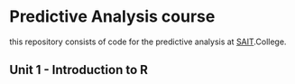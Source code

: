 # Predictive Analysis course
this repository consists of code for the predictive analysis at [SAIT](https://www.mysait.ca/).College.
## Unit 1 - Introduction to R
